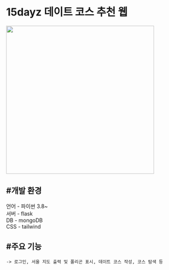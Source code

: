 # 15dayz 데이트 코스 추천 웹
<img width ="400" src="https://user-images.githubusercontent.com/28971360/140066817-356e193e-7800-40da-9c62-e6b8bab10170.png">

## #개발 환경 <br>
  언어 - 파이썬 3.8~ <br>
  서버 - flask <br>
  DB  - mongoDB <br>
  CSS - tailwind <br>
  
## #주요 기능 <br>
    -> 로그인, 서울 지도 출력 및 폴리곤 표시, 데이트 코스 작성, 코스 탐색 등

